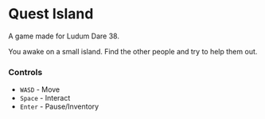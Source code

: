 # Quest Island

A game made for Ludum Dare 38.

You awake on a small island.  Find the other people and try to help them out.

### Controls

 * `WASD` - Move
 * `Space` - Interact
 * `Enter` - Pause/Inventory
